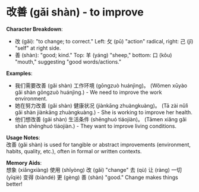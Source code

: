 # **改善 (gǎi shàn) - to improve**

**Character Breakdown**:  
- 改 (gǎi): "to change; to correct." Left: 攵 (pū) "action" radical, right: 己 (jǐ) "self" at right side.  
- 善 (shàn): "good; kind." Top: 羊 (yáng) "sheep," bottom: 口 (kǒu) "mouth," suggesting "good words/actions."

**Examples**:  
- 我们需要改善 (gǎi shàn) 工作环境 (gōngzuò huánjìng)。 (Wǒmen xūyào gǎi shàn gōngzuò huánjìng.) - We need to improve the work environment.  
- 她在努力改善 (gǎi shàn) 健康状况 (jiànkāng zhuàngkuàng)。 (Tā zài nǔlì gǎi shàn jiànkāng zhuàngkuàng.) - She is working to improve her health.  
- 他们想改善 (gǎi shàn) 生活条件 (shēnghuó tiáojiàn)。 (Tāmen xiǎng gǎi shàn shēnghuó tiáojiàn.) - They want to improve living conditions.

**Usage Notes**:  
改善 (gǎi shàn) is used for tangible or abstract improvements (environment, habits, quality, etc.), often in formal or written contexts.

**Memory Aids**:  
想象 (xiǎngxiàng) 使用 (shǐyòng) 改 (gǎi) "change" 去 (qù) 让 (ràng) 一切 (yīqiè) 变得 (biàndé) 更 (gèng) 善 (shàn) "good." Change makes things better!